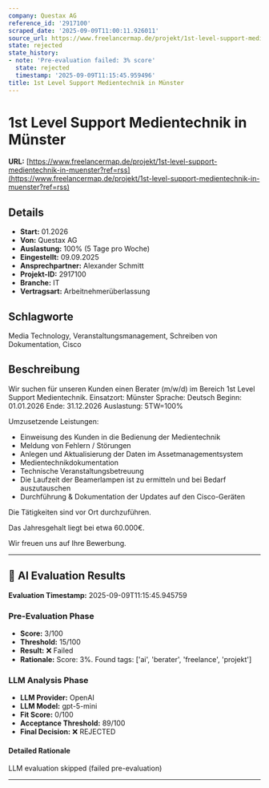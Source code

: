 ```yaml
---
company: Questax AG
reference_id: '2917100'
scraped_date: '2025-09-09T11:00:11.926011'
source_url: https://www.freelancermap.de/projekt/1st-level-support-medientechnik-in-muenster?ref=rss
state: rejected
state_history:
- note: 'Pre-evaluation failed: 3% score'
  state: rejected
  timestamp: '2025-09-09T11:15:45.959496'
title: 1st Level Support Medientechnik in Münster
---
```



# 1st Level Support Medientechnik in Münster
**URL:** [https://www.freelancermap.de/projekt/1st-level-support-medientechnik-in-muenster?ref=rss](https://www.freelancermap.de/projekt/1st-level-support-medientechnik-in-muenster?ref=rss)
## Details
- **Start:** 01.2026
- **Von:** Questax AG
- **Auslastung:** 100% (5 Tage pro Woche)
- **Eingestellt:** 09.09.2025
- **Ansprechpartner:** Alexander Schmitt
- **Projekt-ID:** 2917100
- **Branche:** IT
- **Vertragsart:** Arbeitnehmerüberlassung

## Schlagworte
Media Technology, Veranstaltungsmanagement, Schreiben von Dokumentation, Cisco

## Beschreibung
Wir suchen für unseren Kunden einen Berater (m/w/d) im Bereich 1st Level Support Medientechnik.
Einsatzort: Münster
Sprache: Deutsch
Beginn: 01.01.2026
Ende: 31.12.2026
Auslastung: 5TW=100%

Umzusetzende Leistungen:
- Einweisung des Kunden in die Bedienung der Medientechnik
- Meldung von Fehlern / Störungen
- Anlegen und Aktualisierung der Daten im Assetmanagementsystem
- Medientechnikdokumentation
- Technische Veranstaltungsbetreuung
- Die Laufzeit der Beamerlampen ist zu ermitteln und bei Bedarf auszutauschen
- Durchführung & Dokumentation der Updates auf den Cisco-Geräten

Die Tätigkeiten sind vor Ort durchzuführen.

Das Jahresgehalt liegt bei etwa 60.000€.

Wir freuen uns auf Ihre Bewerbung.

---

## 🤖 AI Evaluation Results

**Evaluation Timestamp:** 2025-09-09T11:15:45.945759

### Pre-Evaluation Phase
- **Score:** 3/100
- **Threshold:** 15/100
- **Result:** ❌ Failed
- **Rationale:** Score: 3%. Found tags: ['ai', 'berater', 'freelance', 'projekt']

### LLM Analysis Phase
- **LLM Provider:** OpenAI
- **LLM Model:** gpt-5-mini
- **Fit Score:** 0/100
- **Acceptance Threshold:** 89/100
- **Final Decision:** ❌ REJECTED

#### Detailed Rationale
LLM evaluation skipped (failed pre-evaluation)

---
